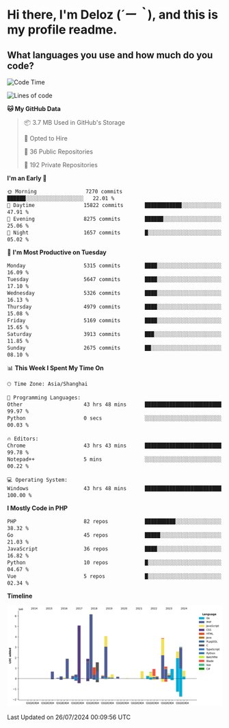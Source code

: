 # **Hi there, I'm Deloz (*´ー｀*), and this is my profile readme.**

## **What languages you use and how much do you code?**

<!--START_SECTION:waka-->
![Code Time](http://img.shields.io/badge/Code%20Time-4%2C492%20hrs%204%20mins-blue)

![Lines of code](https://img.shields.io/badge/From%20Hello%20World%20I%27ve%20Written-39.8%20million%20lines%20of%20code-blue)

**🐱 My GitHub Data** 

> 📦 3.7 MB Used in GitHub's Storage 
 > 
> 💼 Opted to Hire
 > 
> 📜 36 Public Repositories 
 > 
> 🔑 192 Private Repositories 
 > 
**I'm an Early 🐤** 

```text
🌞 Morning                7270 commits        ██████░░░░░░░░░░░░░░░░░░░   22.01 % 
🌆 Daytime                15822 commits       ████████████░░░░░░░░░░░░░   47.91 % 
🌃 Evening                8275 commits        ██████░░░░░░░░░░░░░░░░░░░   25.06 % 
🌙 Night                  1657 commits        █░░░░░░░░░░░░░░░░░░░░░░░░   05.02 % 
```
📅 **I'm Most Productive on Tuesday** 

```text
Monday                   5315 commits        ████░░░░░░░░░░░░░░░░░░░░░   16.09 % 
Tuesday                  5647 commits        ████░░░░░░░░░░░░░░░░░░░░░   17.10 % 
Wednesday                5326 commits        ████░░░░░░░░░░░░░░░░░░░░░   16.13 % 
Thursday                 4979 commits        ████░░░░░░░░░░░░░░░░░░░░░   15.08 % 
Friday                   5169 commits        ████░░░░░░░░░░░░░░░░░░░░░   15.65 % 
Saturday                 3913 commits        ███░░░░░░░░░░░░░░░░░░░░░░   11.85 % 
Sunday                   2675 commits        ██░░░░░░░░░░░░░░░░░░░░░░░   08.10 % 
```


📊 **This Week I Spent My Time On** 

```text
🕑︎ Time Zone: Asia/Shanghai

💬 Programming Languages: 
Other                    43 hrs 48 mins      █████████████████████████   99.97 % 
Python                   0 secs              ░░░░░░░░░░░░░░░░░░░░░░░░░   00.03 % 

🔥 Editors: 
Chrome                   43 hrs 43 mins      █████████████████████████   99.78 % 
Notepad++                5 mins              ░░░░░░░░░░░░░░░░░░░░░░░░░   00.22 % 

💻 Operating System: 
Windows                  43 hrs 48 mins      █████████████████████████   100.00 % 
```

**I Mostly Code in PHP** 

```text
PHP                      82 repos            ██████████░░░░░░░░░░░░░░░   38.32 % 
Go                       45 repos            █████░░░░░░░░░░░░░░░░░░░░   21.03 % 
JavaScript               36 repos            ████░░░░░░░░░░░░░░░░░░░░░   16.82 % 
Python                   10 repos            █░░░░░░░░░░░░░░░░░░░░░░░░   04.67 % 
Vue                      5 repos             █░░░░░░░░░░░░░░░░░░░░░░░░   02.34 % 
```



**Timeline**

![Lines of Code chart](https://raw.githubusercontent.com/deloz/deloz/main/assets/bar_graph.png)


 Last Updated on 26/07/2024 00:09:56 UTC
<!--END_SECTION:waka-->

